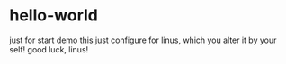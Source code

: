 # hello-world
just for start demo
this just configure for linus, which you alter it by your self!
good luck, linus!
